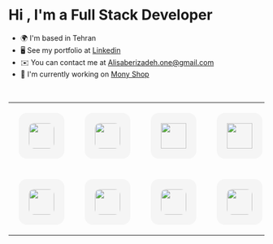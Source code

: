 Hi , I'm a Full Stack Developer
===========================

* 🌍  I'm based in Tehran
* 🖥️  See my portfolio at [Linkedin](http://www.linkedin.com/in/ali-saberizadeh-667899223/)
* ✉️  You can contact me at [Alisaberizadeh.one@gmail.com](mailto:Alisaberizadeh.one@gmail.com)
* 🚀  I'm currently working on [Mony Shop](http://https://github.com/alisaberizadeh/monyshop)

<br>
<p align="center">
<table align="center" width="100%">
    <tr>
        <td align="center" style="padding: 20px;" width="100">
            <div style="border-radius: 16px; padding: 20px; background: #f5f5f5; transition: transform 0.3s;"
                onmouseover="this.style.transform='scale(1.05)'" onmouseout="this.style.transform='scale(1)'">
                <img src="https://upload.wikimedia.org/wikipedia/commons/6/6a/JavaScript-logo.png" width="50"  style="border-radius: 10px;" /><br>
            </div>
        </td>
        <td align="center" style="padding: 20px;">
            <div style="border-radius: 16px; padding: 20px; background-color: #f5f5f5; transition: transform 0.3s;"
                onmouseover="this.style.transform='scale(1.05)'" onmouseout="this.style.transform='scale(1)'">
                <img src="https://upload.wikimedia.org/wikipedia/commons/thumb/4/4c/Typescript_logo_2020.svg/2048px-Typescript_logo_2020.svg.png"
                    width="50"  style="border-radius: 10px;" />
            </div>
        </td>
        <td align="center" style="padding: 20px;" width="100">
            <div style="border-radius: 16px; padding: 20px; background-color: #f5f5f5; transition: transform 0.3s;"
                onmouseover="this.style.transform='scale(1.05)'" onmouseout="this.style.transform='scale(1)'">
                <img src="https://upload.wikimedia.org/wikipedia/commons/thumb/a/a7/React-icon.svg/1200px-React-icon.svg.png"
                    width="50" />
            </div>
        </td>
        <td align="center" style="padding: 20px;" width="100">
            <div style="border-radius: 16px; padding: 20px; background-color: #f5f5f5; transition: transform 0.3s;"
                onmouseover="this.style.transform='scale(1.05)'" onmouseout="this.style.transform='scale(1)'">
                <img src="https://cdn.jsdelivr.net/gh/devicons/devicon/icons/nextjs/nextjs-original.svg"
                    width="50" />
            </div>
        </td>
         <td align="center" style="padding: 20px;" width="100">
            <div style="border-radius: 16px; padding: 20px; background-color: #f5f5f5; transition: transform 0.3s;"
                onmouseover="this.style.transform='scale(1.05)'" onmouseout="this.style.transform='scale(1)'">
                <img src="https://adware-technologies.s3.amazonaws.com/uploads/technology/thumbnail/31/tailwind.png" width="50" />
            </div>
        </td>
        <td align="center" style="padding: 20px;" width="100">
            <div style="border-radius: 16px; padding: 20px; background-color: #f5f5f5; transition: transform 0.3s;"
                onmouseover="this.style.transform='scale(1.05)'" onmouseout="this.style.transform='scale(1)'">
                <img src="https://cdn-icons-png.flaticon.com/512/5968/5968671.png"
                    width="50" />
            </div>
        </td>
    </tr>
    <tr>
        <td align="center" style="padding: 20px;" width="100">
            <div style="border-radius: 16px; padding: 20px; background-color: #f5f5f5; transition: transform 0.3s;"
                onmouseover="this.style.transform='scale(1.05)'" onmouseout="this.style.transform='scale(1)'">
                <img src="[https://images.seeklogo.com/logo-png/36/2/material-ui-logo-png_seeklogo-363138.png](https://github.com/username/repository/blob/main/path/to/image.jpg?raw=true)" width="50"  style="border-radius: 10px;" /><br>
            </div>
        </td>
        <td align="center" style="padding: 20px;" width="100">
            <div style="border-radius: 16px; padding: 20px; background-color: #f5f5f5; transition: transform 0.3s;"
                onmouseover="this.style.transform='scale(1.05)'" onmouseout="this.style.transform='scale(1)'">
                <img src="https://pngimg.com/d/php_PNG20.png" width="50"  style="border-radius: 10px;" /><br>
            </div>
        </td>
       <td align="center" style="padding: 20px;" width="100">
            <div style="border-radius: 16px; padding: 20px; background-color: #f5f5f5; transition: transform 0.3s;"
                onmouseover="this.style.transform='scale(1.05)'" onmouseout="this.style.transform='scale(1)'">
                <img src="https://avatars.githubusercontent.com/u/958072?v=4" width="50"  style="border-radius: 10px;" /><br>
            </div>
        </td>
        <td align="center" style="padding: 20px;" width="100">
            <div style="border-radius: 16px; padding: 20px; background-color: #f5f5f5; transition: transform 0.3s;"
                onmouseover="this.style.transform='scale(1.05)'" onmouseout="this.style.transform='scale(1)'">
                <img src="https://seeklogo.com/images/M/mysql-logo-B4943FE6DD-seeklogo.com.png" width="50"  style="border-radius: 10px;" /><br>
            </div>
        </td>
         <td align="center" style="padding: 20px;" width="100">
            <div style="border-radius: 16px; padding: 20px; background-color: #f5f5f5; transition: transform 0.3s;"
                onmouseover="this.style.transform='scale(1.05)'" onmouseout="this.style.transform='scale(1)'">
                <img src="https://iconape.com/wp-content/files/eh/367786/svg/logo-sass-logo-icon-png-svg.png" width="50"  style="border-radius: 10px;" /><br>
            </div>
        </td>
          <td align="center" style="padding: 20px;" width="100">
            <div style="border-radius: 16px; padding: 20px; background-color: #f5f5f5; transition: transform 0.3s;"
                onmouseover="this.style.transform='scale(1.05)'" onmouseout="this.style.transform='scale(1)'">
                <img src="https://cdn-icons-png.flaticon.com/512/4494/4494740.png " width="50"  style="border-radius: 10px;" /><br>
            </div>
        </td>
    </tr>
</table>
</p>
